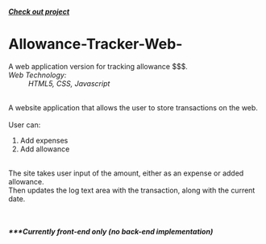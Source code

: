 <a href="https://mrshanx.github.io/AllowanceTrackerWeb/"><em><strong>Check out project</strong></em></a>

# Allowance-Tracker-Web-
A web application version for tracking allowance $$$. <br/>
<i>Web Technology: <br/> &nbsp;&nbsp;&nbsp;&nbsp;&nbsp;&nbsp;&nbsp;&nbsp;&nbsp;
          HTML5, CSS, Javascript </i> <br/> <br/>
          
A website application that allows the user to store transactions on the web. <br/> <br/>
User can: &nbsp;&nbsp;&nbsp;&nbsp;&nbsp;&nbsp;&nbsp;&nbsp;&nbsp;
  1) Add expenses &nbsp;&nbsp;&nbsp;&nbsp;&nbsp;&nbsp;&nbsp;&nbsp;&nbsp;
  2) Add allowance <br/> <br/>
  
The site takes user input of the amount, either as an expense or added allowance. <br/>
Then updates the log text area with the transaction, along with the current date.<br><br><br>
  
  <strong><em>***Currently front-end only (no back-end implementation)</em></strong>
